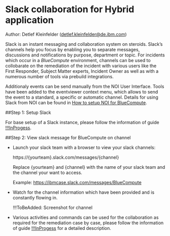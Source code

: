 # Slack collaboration for Hybrid application
Author: Detlef Kleinfelder (detlef.kleinfelder@de.ibm.com)

Slack is an instant messaging and collaboration system on steroids. Slack’s channels help you focus by enabling you to separate messages, discussions and notifications by purpose, department or topic. For incidents which occur in a _BlueCompute_ environment, channels can be used to collobarate on the remediation of the incident with various users like the First Responder, Subject Matter experts, Incident Owner as well as with a numerous number of tools via prebuild integrations.
  


Additionaly events can be send manually from the NOI User Interface. Tools have been added to the eventviewer context menu, which allows to send the event to a standard, a specific or automatic channel. Details for using Slack from NOI can be found in [How to setup NOI for BlueCompute](https://github.com/ibm-cloud-architecture/refarch-cloudnative-csmo/blob/master/doc/EventMgmt/NOI/NOI.md).

##Step 1: Setup Slack


For base setup of a Slack instance, please follow the information of guide [!!!InProgess](InProgess).


##Step 2: View slack message for BlueCompute on channel 

+ Launch your slack team with a browser to view your slack channels:

    https://{yourteam}.slack.com/messages/{channel}

    Replace {yourteam} and {channel} with the name of your slack team and the channel your want to access. 
    
    Example: https://ibmcase.slack.com/messages/BlueCompute

+ Watch for the channel information which have been provided and is constantly flowing in.

    !!!ToBeAdded: Screenshot for channel

+ Various activities and commands can be used for the collaboration as required for the remediation case by case, please follow the information of guide [!!!InProgess](InProgess) for a detailed description.



